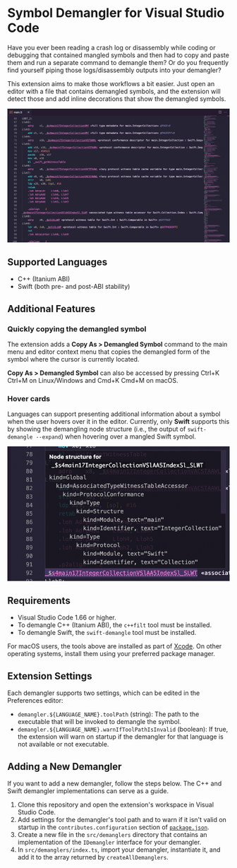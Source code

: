 # Symbol Demangler for Visual Studio Code

Have you ever been reading a crash log or disassembly while coding or debugging
that contained mangled symbols and then had to copy and paste them and run a
separate command to demangle them? Or do you frequently find yourself piping
those logs/disassembly outputs into your demangler?

This extension aims to make those workflows a bit easier. Just open an editor
with a file that contains demangled symbols, and the extension will detect
those and add inline decorations that show the demangled symbols.

![A Visual Studio Code editor showing a Swift disassembly with the Swift symbols demangled as inline decorations.](images/editor.png)

## Supported Languages

*   C++ (Itanium ABI)
*   Swift (both pre- and post-ABI stability)

## Additional Features

### Quickly copying the demangled symbol

The extension adds a **Copy As > Demangled Symbol** command to the main menu
and editor context menu that copies the demangled form of the symbol where the
cursor is currently located.

**Copy As > Demangled Symbol** can also be accessed by pressing Ctrl+K Ctrl+M
on Linux/Windows and Cmd+K Cmd+M on macOS.

### Hover cards

Languages can support presenting additional information about a symbol when the
user hovers over it in the editor. Currently, only **Swift** supports this by
showing the demangling node structure (i.e., the output of
`swift-demangle --expand`) when hovering over a mangled Swift symbol.

![A hover card in the Visual Studio editor showing the node structure of a Swift symbols](images/hover.png)

## Requirements

*   Visual Studio Code 1.66 or higher.
*   To demangle C++ (Itanium ABI), the `c++filt` tool must be installed.
*   To demangle Swift, the `swift-demangle` tool must be installed.

For macOS users, the tools above are installed as part of
[Xcode](https://developer.apple.com/xcode/). On other operating systems,
install them using your preferred package manager.

## Extension Settings

Each demangler supports two settings, which can be edited in the Preferences
editor:

*   `demangler.${LANGUAGE_NAME}.toolPath` (string): The path to the executable
    that will be invoked to demangle the symbol.
*   `demangler.${LANGUAGE_NAME}.warnIfToolPathIsInvalid` (boolean): If true,
    the extension will warn on startup if the demangler for that language is
    not available or not executable.

## Adding a New Demangler

If you want to add a new demangler, follow the steps below. The C++ and Swift
demangler implementations can serve as a guide.

1.  Clone this repository and open the extension's workspace in Visual Studio
    Code.
2.  Add settings for the demangler's tool path and to warn if it isn't valid
    on startup in the `contributes.configuration` section of
    [`package.json`](package.json).
3.  Create a new file in the `src/demanglers` directory that contains an
    implementation of the `IDemangler` interface for your demangler.
4.  In `src/demanglers/index.ts`, import your demangler, instantiate it, and
    add it to the array returned by `createAllDemanglers`.
